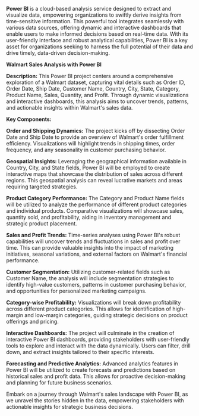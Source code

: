 **Power BI** is a cloud-based analysis service designed to extract and visualize data, empowering organizations to swiftly derive insights from time-sensitive information. This powerful tool integrates seamlessly with various data sources, offering dynamic and interactive dashboards that enable users to make informed decisions based on real-time data. With its user-friendly interface and robust analytical capabilities, Power BI is a key asset for organizations seeking to harness the full potential of their data and drive timely, data-driven decision-making.


**Walmart Sales Analysis with Power BI**

**Description:**
This Power BI project centers around a comprehensive exploration of a Walmart dataset, capturing vital details such as Order ID, Order Date, Ship Date, Customer Name, Country, City, State, Category, Product Name, Sales, Quantity, and Profit. Through dynamic visualizations and interactive dashboards, this analysis aims to uncover trends, patterns, and actionable insights within Walmart's sales data.

**Key Components:**

**Order and Shipping Dynamics:** The project kicks off by dissecting Order Date and Ship Date to provide an overview of Walmart's order fulfillment efficiency. Visualizations will highlight trends in shipping times, order frequency, and any seasonality in customer purchasing behavior.

**Geospatial Insights:** Leveraging the geographical information available in Country, City, and State fields, Power BI will be employed to create interactive maps that showcase the distribution of sales across different regions. This geospatial analysis can reveal lucrative markets and areas requiring targeted strategies.

**Product Category Performance:** The Category and Product Name fields will be utilized to analyze the performance of different product categories and individual products. Comparative visualizations will showcase sales, quantity sold, and profitability, aiding in inventory management and strategic product placement.

**Sales and Profit Trends:** Time-series analyses using Power BI's robust capabilities will uncover trends and fluctuations in sales and profit over time. This can provide valuable insights into the impact of marketing initiatives, seasonal variations, and external factors on Walmart's financial performance.

**Customer Segmentation:** Utilizing customer-related fields such as Customer Name, the analysis will include segmentation strategies to identify high-value customers, patterns in customer purchasing behavior, and opportunities for personalized marketing campaigns.

**Category-wise Profitability:** Visualizations will break down profitability across different product categories. This allows for identification of high-margin and low-margin categories, guiding strategic decisions on product offerings and pricing.

**Interactive Dashboards:** The project will culminate in the creation of interactive Power BI dashboards, providing stakeholders with user-friendly tools to explore and interact with the data dynamically. Users can filter, drill down, and extract insights tailored to their specific interests.

**Forecasting and Predictive Analytics:** Advanced analytics features in Power BI will be utilized to create forecasts and predictions based on historical sales and profit data. This allows for proactive decision-making and planning for future business scenarios.

Embark on a journey through Walmart's sales landscape with Power BI, as we unravel the stories hidden in the data, empowering stakeholders with actionable insights for strategic business decisions.
